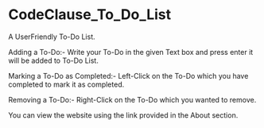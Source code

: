 # CodeClause_To_Do_List

A UserFriendly To-Do List.

Adding a To-Do:-
         Write your To-Do in the given Text box and press enter it will be added to To-Do List.

         
Marking a To-Do as Completed:-
         Left-Click on the To-Do which you have completed to mark it as completed.

         
Removing a To-Do:-
         Right-Click on the To-Do which you wanted to remove.  
         
You can view the website using the link provided in the About section.
